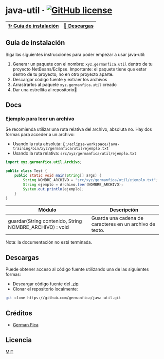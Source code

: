# java-util &middot; [![GitHub license](https://img.shields.io/badge/license-MIT-blue.svg)](https://github.com/germanfica/java-util/blob/master/LICENSE)
| [:sparkles: Guía de instalación](#guía-de-instalación) | [:rocket: Descargas](#descargas) |
| --------------- | -------- |

## Guía de instalación
Siga las siguientes instrucciones para poder empezar a usar java-util:
1.	Generar un paquete con el nombre: `xyz.germanfica.util` dentro de tu proyecto NetBeans/Eclipse. Importante: el paquete tiene que estar dentro de tu proyecto, no en otro proyecto aparte.
2.	Descargar código fuente y extraer los archivos
3.	Arrastrarlos al paquete `xyz.germanfica.util` creado
4.	Dar una estrellita al repositorio💖

## Docs
### Ejemplo para leer un archivo
Se recomienda utilizar una ruta relativa del archivo, absoluta no. Hay dos formas para acceder a un archivo:
- Usando la ruta absoluta: `E:/eclipse-workspace/java-training/bin/xyz/germanfica/util/ejemplo.txt`
- Usando la ruta relativa: `src/xyz/germanfica/util/ejemplo.txt`
```java
import xyz.germanfica.util.Archivo;

public class Test {
	public static void main(String[] args) {
		String NOMBRE_ARCHIVO = "src/xyz/germanfica/util/ejemplo.txt"; // Se recomienda usar una ruta relativa
		String ejemplo = Archivo.leer(NOMBRE_ARCHIVO);
		System.out.println(ejemplo);
	}
}
```
| Módulo        | Descripción   |
| ------------- | ------------- |
| guardar(String contenido, String NOMBRE_ARCHIVO) : void  | Guarda una cadena de caracteres en un  archivo de texto.  |

Nota: la documentación no está terminada.

## Descargas
Puede obtener acceso al código fuente utilizando una de las siguientes formas:
+ Descargar código fuente del [.zip](https://github.com/germanfica/java-util/archive/master.zip)
+ Clonar el repositorio localmente:
```bash
git clone https://github.com/germanfica/java-util.git
```

## Créditos
- [German Fica](https://www.instagram.com/germanfica/)

## Licencia
[MIT](https://opensource.org/licenses/MIT)
